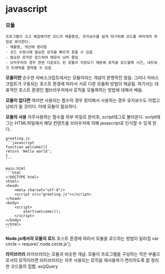 # javascript

### 모듈
	프로그램이 크고 복잡해지면 코드의 재활용성, 유지보수를 쉽게 하기위해 코드를 여러개의 파일로 분리한다.
	- 재활용, 개선에 용이함
	- 코드 수정시에 필요한 로직을 빠르게 찾을 수 있음
	- 필요한 로직만 로드하여 메모리 낭비 줄임
	- 브라우저의 경우 한번 다운로드 된 모듈이 저장되기 때문에 로직을 로드할때 시간, 네트워크 트래픽을 절약할 수 있음



**모듈이란**
	순수한 자바스크립트에서는 모듈이라는 개념이 분명하진 않음. 그러나 자바스크립트가 구동되는 호스트 환경에 따라서 서로 다른 모듈화 방법이 제공됨. 여기서는 대표적인 호스트 환경인 웹브라우저에서 로직을 모듈화하는 방법에 대해서 배움.



**모듈이 없다면**
	여러번 사용되는 함수의 경우 정의해서 사용하는 경우 유지보수도 어렵고 낭비가 될 것이다. 이때 모듈이 필요하다.



**모듈의 사용**
	자주사용하는 함수를 외부 파일로 분리후, script태그로 불러온다. script태그는 HTML파일에서 해당 컨텐츠를 브라우저에 의해 javascript로 인식할 수 있게 한다.

	greeting.js
	```javascript
	function welcome(){
    return 'Hello world';
	}
	```

	main.html
	```html
	<!DOCTYPE html>
	<html>
	<head>
	    <meta charset="utf-8"/>
	    <script src="greeting.js"></script>
	</head>
	<body>
	    <script>
	        alert(welcome());
	    </script>
	</body>
	</html>
	```



**Node.js에서의 모듈의 로드**
	호스트 환경에 따라서 모듈을 로드하는 방법이 달라짐
	var circle = require('.node.circle.js');



**라이브러리**
	라이브러리는 모듈과 비슷한 개념. 모듈이 프로그램을 구성하는 작은 부품으로서의 로직이라면 라이브러리는 자주 사용되는 로직을 재사용하기 편리하도록 잘 정리한 코드들의 집합. ex)jQuery